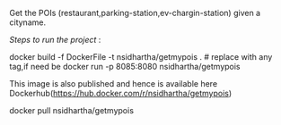 Get the POIs (restaurant,parking-station,ev-chargin-station) given a cityname.

*Steps to run the project* :

docker build -f DockerFile -t nsidhartha/getmypois . # replace with any tag,if need be
docker run -p 8085:8080 nsidhartha/getmypois

This image is also published and hence is available here Dockerhub(https://hub.docker.com/r/nsidhartha/getmypois)

docker pull nsidhartha/getmypois

